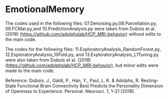 # EmotionalMemory

The codes used in the following files: 07.Denoising.py,08.Parcellation.py, 09.FCMat.py,and 10.PredictionAnalysis.py were taken from Dubois et al. (2018)
(https://github.com/adolphslab/HCP_MRI-behavior) without edits to the main code.

The codes for the following files: 11.ExploratoryAnalysis_RandomForest.py, 12.ExploratoryAnalysis_10Fold.py, and 13.ExploratoryAnalysis_L1Tuning.py
were also taken from Dubois et al. (2018) (https://github.com/adolphslab/HCP_MRI-behavior), but minor edits were made to the main code.

Reference:
Dubois, J., Galdi, P., Han, Y., Paul, L. K. & Adolphs, R. Resting-State Functional Brain Connectivity Best Predicts the Personality Dimension of Openness to Experience. Personal. Neurosci. 1, 1–21 (2018).
